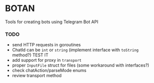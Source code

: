 # BOTAN
Tools for creating bots using Telegram Bot API

### TODO

  - send HTTP requests in goroutines
  - ChatId can be `int` or `string` (implement interface with `toString` method?) TEST IT
  - add support for proxy in `transport`
  - proper `InputFile` struct for files (some workaround with interfaces?)
  - check chatAction/parseMode enums
  - review transport method
